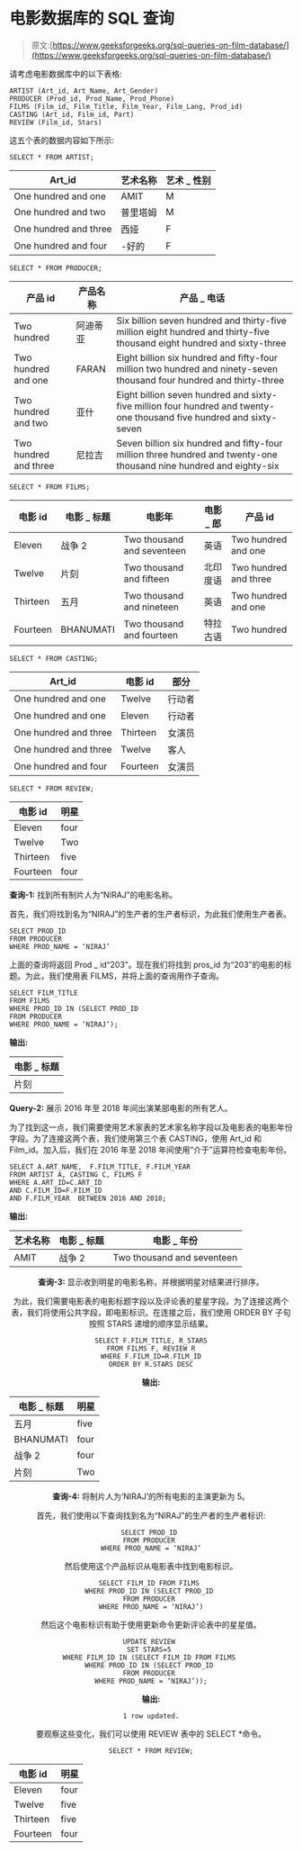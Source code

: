 # 电影数据库的 SQL 查询

> 原文:[https://www.geeksforgeeks.org/sql-queries-on-film-database/](https://www.geeksforgeeks.org/sql-queries-on-film-database/)

请考虑电影数据库中的以下表格:

```
ARTIST (Art_id, Art_Name, Art_Gender) 
PRODUCER (Prod_id, Prod_Name, Prod_Phone)
FILMS (Film_id, Film_Title, Film_Year, Film_Lang, Prod_id) 
CASTING (Art_id, Film_id, Part) 
REVIEW (Film_id, Stars) 
```

这五个表的数据内容如下所示:

```
SELECT * FROM ARTIST;
```

<center>

| Art_id | 艺术名称 | 艺术 _ 性别 |
| --- | --- | --- |
| One hundred and one | AMIT | M |
| One hundred and two | 普里塔姆 | M |
| One hundred and three | 西娅 | F |
| One hundred and four | -好的 | F |

</center>

```
SELECT * FROM PRODUCER;
```

<center>

| 产品 id | 产品名称 | 产品 _ 电话 |
| --- | --- | --- |
| Two hundred | 阿迪蒂亚 | Six billion seven hundred and thirty-five million eight hundred and thirty-five thousand eight hundred and sixty-three |
| Two hundred and one | FARAN | Eight billion six hundred and fifty-four million two hundred and ninety-seven thousand four hundred and thirty-three |
| Two hundred and two | 亚什 | Eight billion seven hundred and sixty-five million four hundred and twenty-one thousand five hundred and sixty-seven |
| Two hundred and three | 尼拉吉 | Seven billion six hundred and fifty-four million three hundred and twenty-one thousand nine hundred and eighty-six |

</center>

```
SELECT * FROM FILMS;
```

<center>

| 电影 id | 电影 _ 标题 | 电影年 | 电影 _ 郎 | 产品 id |
| --- | --- | --- | --- | --- |
| Eleven | 战争 2 | Two thousand and seventeen | 英语 | Two hundred and one |
| Twelve | 片刻 | Two thousand and fifteen | 北印度语 | Two hundred and three |
| Thirteen | 五月 | Two thousand and nineteen | 英语 | Two hundred and one |
| Fourteen | BHANUMATI | Two thousand and fourteen | 特拉古语 | Two hundred |

</center>

```
SELECT * FROM CASTING;
```

<center>

| Art_id | 电影 id | 部分 |
| --- | --- | --- |
| One hundred and one | Twelve | 行动者 |
| One hundred and one | Eleven | 行动者 |
| One hundred and three | Thirteen | 女演员 |
| One hundred and three | Twelve | 客人 |
| One hundred and four | Fourteen | 女演员 |

</center>

```
SELECT * FROM REVIEW;
```

<center>

| 电影 id | 明星 |
| --- | --- |
| Eleven | four |
| Twelve | Two |
| Thirteen | five |
| Fourteen | four |

</center>

**查询-1:**
找到所有制片人为“NIRAJ”的电影名称。

首先，我们将找到名为“NIRAJ”的生产者的生产者标识，为此我们使用生产者表。

```
SELECT PROD_ID 
FROM PRODUCER 
WHERE PROD_NAME = ‘NIRAJ’
```

上面的查询将返回 Prod _ id“203”。现在我们将找到 pros_id 为“203”的电影的标题。为此，我们使用表 FILMS，并将上面的查询用作子查询。

```
SELECT FILM_TITLE 
FROM FILMS 
WHERE PROD_ID IN (SELECT PROD_ID 
FROM PRODUCER 
WHERE PROD_NAME = ‘NIRAJ’);
```

**输出:**

<center>

| 电影 _ 标题 |
| --- |
| 片刻 |

</center>

**Query-2:**
展示 2016 年至 2018 年间出演某部电影的所有艺人。

为了找到这一点，我们需要使用艺术家表的艺术家名称字段以及电影表的电影年份字段。为了连接这两个表，我们使用第三个表 CASTING，使用 Art_id 和 Film_id。加入后，我们在 2016 年至 2018 年间使用“介于”运算符检查电影年份。

```
SELECT A.ART_NAME,  F.FILM_TITLE, F.FILM_YEAR 
FROM ARTIST A, CASTING C, FILMS F
WHERE A.ART_ID=C.ART_ID 
AND C.FILM_ID=F.FILM_ID 
AND F.FILM_YEAR  BETWEEN 2016 AND 2018;
```

**输出:**

<center>

| 艺术名称 | 电影 _ 标题 | 电影 _ 年份 |
| --- | --- | --- |
| AMIT | 战争 2 | Two thousand and seventeen |

**查询-3:**
显示收到明星的电影名称，并根据明星对结果进行排序。

为此，我们需要电影表的电影标题字段以及评论表的星星字段。为了连接这两个表，我们将使用公共字段，即电影标识。在连接之后，我们使用 ORDER BY 子句按照 STARS 递增的顺序显示结果。

```
SELECT F.FILM_TITLE, R_STARS
FROM FILMS F, REVIEW R
WHERE F.FILM_ID=R.FILM_ID
ORDER BY R.STARS DESC
```

**输出:**

<center>

| 电影 _ 标题 | 明星 |
| --- | --- |
| 五月 | five |
| BHANUMATI | four |
| 战争 2 | four |
| 片刻 | Two |

</center>

**查询-4:**
将制片人为‘NIRAJ’的所有电影的主演更新为 5。

首先，我们使用以下查询找到名为“NIRAJ”的生产者的生产者标识:

```
SELECT PROD_ID 
FROM PRODUCER 
WHERE PROD_NAME = ‘NIRAJ’
```

然后使用这个产品标识从电影表中找到电影标识。

```
SELECT FILM_ID FROM FILMS 
WHERE PROD_ID IN (SELECT PROD_ID 
FROM PRODUCER 
WHERE PROD_NAME = ‘NIRAJ’)
```

然后这个电影标识有助于使用更新命令更新评论表中的星星值。

```
UPDATE REVIEW 
SET STARS=5 
WHERE FILM_ID IN (SELECT FILM_ID FROM FILMS 
WHERE PROD_ID IN (SELECT PROD_ID 
FROM PRODUCER 
WHERE PROD_NAME = ‘NIRAJ’));
```

**输出:**

```
1 row updated.
```

要观察这些变化，我们可以使用 REVIEW 表中的 SELECT *命令。

```
SELECT * FROM REVIEW;
```

<center>

| 电影 id | 明星 |
| --- | --- |
| Eleven | four |
| Twelve | five |
| Thirteen | five |
| Fourteen | four |

</center>

</center>